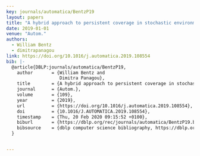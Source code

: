 ```yaml
---
key: journals/automatica/BentzP19
layout: papers
title: "A hybrid approach to persistent coverage in stochastic environments."
date: 2019-01-01
venue: "Autom."
authors:
  - William Bentz
  - dimitrapanagou
link: https://doi.org/10.1016/j.automatica.2019.108554
bib: |-
  @article{DBLP:journals/automatica/BentzP19,
    author       = {William Bentz and
                    Dimitra Panagou},
    title        = {A hybrid approach to persistent coverage in stochastic environments},
    journal      = {Autom.},
    volume       = {109},
    year         = {2019},
    url          = {https://doi.org/10.1016/j.automatica.2019.108554},
    doi          = {10.1016/J.AUTOMATICA.2019.108554},
    timestamp    = {Thu, 20 Feb 2020 09:15:52 +0100},
    biburl       = {https://dblp.org/rec/journals/automatica/BentzP19.bib},
    bibsource    = {dblp computer science bibliography, https://dblp.org}
  }


---
```

